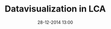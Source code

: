 ---
title: Datavisualization in LCA
slug: 
date: '28-12-2014 13:00'
taxonomy:
    tag: [Com/Vulgarisation, Identité visuelle]
    technique: [Illustrator]
    client: [Environmental Picture]
vignette: 06.jpg
mission: Conception d'un poster scientifique
---